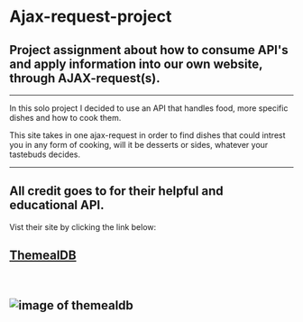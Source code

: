# Ajax-request-project

## Project assignment about how to consume API's and apply information into our own website, through AJAX-request(s).
---
In this solo project I decided to use an API that handles food, more specific dishes and how to cook them.

This site takes in one ajax-request in order to find dishes that could intrest you in any form of cooking, will it be desserts or sides, whatever your tastebuds decides.

---
## All credit goes to for their helpful and educational API.

Vist their site by clicking the link below:

## [ThemealDB](https://themealdb.com)

<br>

![image of themealdb](https://www.themealdb.com/images/logo-small.png)
---
